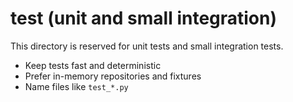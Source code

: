 # test (unit and small integration)

This directory is reserved for unit tests and small integration tests.

- Keep tests fast and deterministic
- Prefer in-memory repositories and fixtures
- Name files like `test_*.py`
